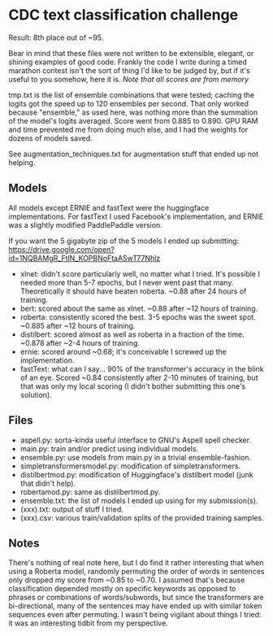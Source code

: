 # CDC text classification challenge

Result: 8th place out of ~95.

Bear in mind that these files were not written to be extensible, elegant, or shining examples of good code.  Frankly the code I write during a timed marathon contest isn't the sort of thing I'd like to be judged by, but if it's useful to you somehow, here it is.  *Note that all scores are from memory*

tmp.txt is the list of ensemble combinations that were tested; caching the logits got the speed up to 120 ensembles per second.  That only worked because "ensemble," as used here, was nothing more than the summation of the model's logits averaged.  Score went from 0.885 to 0.890.  GPU RAM and time prevented me from doing much else, and I had the weights for dozens of models saved.

See augmentation_techniques.txt for augmentation stuff that ended up not helping.

Models
------
All models except ERNIE and fastText were the huggingface implementations.  For fastText I used Facebook's implementation, and ERNIE was a slightly modified PaddlePaddle version.

If you want the 5 gigabyte zip of the 5 models I ended up submitting: https://drive.google.com/open?id=1NQBAMgR_FtlN_KOPBNoFtaASwT77Nhlz

- xlnet: didn't score particularly well, no matter what I tried.  It's possible I needed more than 5-7 epochs, but I never went past that many.  Theoretically it should have beaten roberta.  ~0.88 after 24 hours of training.
- bert: scored about the same as xlnet.  ~0.88 after ~12 hours of training.
- roberta: consistently scored the best.  3-5 epochs was the sweet spot. ~0.885 after ~12 hours of training.
- distilbert: scored almost as well as roberta in a fraction of the time. ~0.878 after ~2-4 hours of training.
- ernie: scored around ~0.68; it's conceivable I screwed up the implementation.
- fastText: what can I say... 90% of the transformer's accuracy in the blink of an eye.  Scored ~0.84 consistently after 2-10 minutes of training, but that was only my local scoring (I didn't bother submitting this one's solution).

Files
-----
- aspell.py: sorta-kinda useful interface to GNU's Aspell spell checker.
- main.py: train and/or predict using individual models.
- ensemble.py: use models from main.py in a trivial ensemble-fashion.
- simpletransformersmodel.py: modification of simpletransformers.
- distilbertmod.py: modification of Huggingface's distilbert model (junk that didn't help).
- robertamod.py: same as distilbertmod.py.
- ensemble.txt: the list of models I ended up using for my submission(s).
- (xxx).txt: output of stuff I tried.
- (xxx).csv: various train/validation splits of the provided training samples.

Notes
-----
There's nothing of real note here, but I do find it rather interesting that when using a Roberta model, randomly permuting the order of words in sentences only dropped my score from ~0.85 to ~0.70.  I assumed that's because classification depended mostly on specific keywords as opposed to phrases or combinations of words/subwords, but since the transformers are bi-directional, many of the sentences may have ended up with similar token sequences even after permuting.  I wasn't being vigilant about things I tried: it was an interesting tidbit from my perspective.
